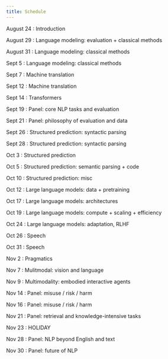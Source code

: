```yaml
---
title: Schedule
---
```


August 24
: Introduction

August 29
: Language modeling: evaluation + classical methods

August 31
: Language modeling: classical methods

Sept 5
: Language modeling: classical methods

Sept 7
: Machine translation

Sept 12
: Machine translation

Sept 14
: Transformers

Sept 19
: Panel: core NLP tasks and evaluation

Sept 21
: Panel: philosophy of evaluation and data

Sept 26
: Structured prediction: syntactic parsing

Sept 28
: Structured prediction: syntactic parsing

Oct 3
: Structured prediction

Oct 5
: Structured prediction: semantic parsing + code

Oct 10
: Structured prediction: misc

Oct 12
: Large language models: data + pretraining

Oct 17
: Large language models: architectures

Oct 19
: Large language models: compute + scaling + efficiency

Oct 24
: Large language models: adaptation, RLHF

Oct 26
: Speech

Oct 31
: Speech

Nov 2
: Pragmatics

Nov 7
: Mulitmodal: vision and language

Nov 9
: Multimodality: embodied interactive agents

Nov 14
: Panel: misuse / risk / harm

Nov 16
: Panel: misuse / risk / harm

Nov 21
: Panel: retrieval and knowledge-intensive tasks

Nov 23
: HOLIDAY

Nov 28
: Panel: NLP beyond English and text

Nov 30
: Panel: future of NLP
